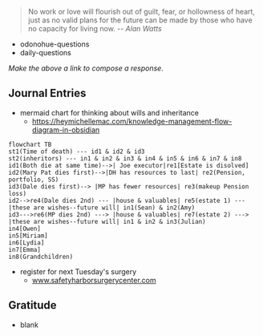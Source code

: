 > No work or love will flourish out of guilt, fear, or hollowness of heart, just as no valid plans for the future can be made by those who have no capacity for living now.
> -- <cite>Alan Watts</cite>
- odonohue-questions
- daily-questions

*Make the above a link to compose a response.*
## Journal Entries
-  mermaid chart for thinking about wills and inheritance
	- https://heymichellemac.com/knowledge-management-flow-diagram-in-obsidian
```mermaid
flowchart TB
st1(Time of death) --- id1 & id2 & id3
st2(inheritors) --- in1 & in2 & in3 & in4 & in5 & in6 & in7 & in8
id1(Both die at same time)-->| Joe executor|re1[Estate is disolved]
id2(Mary Pat dies first)-->|DH has resources to last| re2(Pension, portfolio, SS)
id3(Dale dies first)--> |MP has fewer resources| re3(makeup Pension loss)
id2-->re4(Dale dies 2nd) --- |house & valuables| re5(estate 1) --- |these are wishes--future will| in1(Sean) & in2(Amy)
id3--->re6(MP dies 2nd) ---> |house & valuables| re7(estate 2) ---> |these are wishes--future will| in1 & in2 & in3(Julian)
in4[Owen]
in5[Miriam]
in6[Lydia]
in7[Emma]
in8(Grandchildren)
```
- register for next Tuesday's surgery
	- www.safetyharborsurgerycenter.com
## Gratitude
- blank


